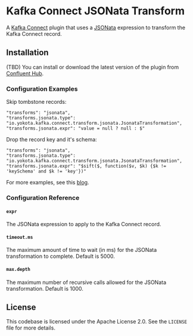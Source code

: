 # Kafka Connect JSONata Transform

A [Kafka Connect][connect] plugin that uses a [JSONata][jsonata] expression
to transform the Kafka Connect record.

## Installation

(TBD) You can install or download the latest version of the plugin from
[Confluent Hub][confluent-hub].

### Configuration Examples

Skip tombstone records:

```
"transforms": "jsonata",
"transforms.jsonata.type": "io.yokota.kafka.connect.transform.jsonata.JsonataTransformation",
"transforms.jsonata.expr": "value = null ? null : $"
```

Drop the record key and it's schema:

```
"transforms": "jsonata",
"transforms.jsonata.type": "io.yokota.kafka.connect.transform.jsonata.JsonataTransformation",
"transforms.jsonata.expr": "$sift($, function($v, $k) {$k != 'keySchema' and $k != 'key'})"
```

For more examples, see this [blog](https://yokota.blog/2024/07/15/jsonata-the-missing-declarative-language-for-kafka-connect/).

### Configuration Reference

#### `expr`

The JSONata expression to apply to the Kafka Connect record.

#### `timeout.ms`

The maximum amount of time to wait (in ms) for the JSONata transformation to complete.  Default is 5000.

#### `max.depth`

The maximum number of recursive calls allowed for the JSONata transformation.  Default is 1000.

## License

This codebase is licensed under the Apache License 2.0. See the
`LICENSE` file for more details.

[confluent-hub]: https://www.confluent.io/hub/rayokota/kafka-connect-jsonata
[jsonata]: https://jsonata.org
[connect]: https://docs.confluent.io/platform/current/connect/
